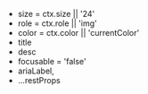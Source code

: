 - size = ctx.size || '24'
- role = ctx.role || 'img'
- color = ctx.color || 'currentColor'
- title
- desc
- focusable = 'false'
- ariaLabel,
- ...restProps

